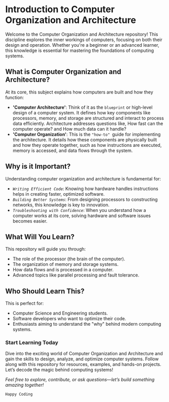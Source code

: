 # Introduction to Computer Organization and Architecture
Welcome to the Computer Organization and Architecture repository! This discipline explores the inner workings of computers, focusing on both their design and operation. Whether you're a beginner or an advanced learner, this knowledge is essential for mastering the foundations of computing systems.

## What is Computer Organization and Architecture?
At its core, this subject explains how computers are built and how they function:

- **'Computer Architecture'**: Think of it as the `blueprint` or high-level design of a computer system. It defines how key components like processors, memory, and storage are structured and interact to process data efficiently. Architecture addresses questions like, How fast can the computer operate? and How much data can it handle?
- **'Computer Organization'**: This is the `"how-to" `guide for implementing the architecture. It details how these components are physically built and how they operate together, such as how instructions are executed, memory is accessed, and data flows through the system.

## Why is it Important?
Understanding computer organization and architecture is fundamental for:

- *`Writing Efficient Code`*: Knowing how hardware handles instructions helps in creating faster, optimized software.
- *`Building Better Systems`*: From designing processors to constructing networks, this knowledge is key to innovation.
- *`Troubleshooting with Confidence`*: When you understand how a computer works at its core, solving hardware and software issues becomes easier.

## What Will You Learn?
This repository will guide you through:

- The role of the processor (the brain of the computer).
- The organization of memory and storage systems.
- How data flows and is processed in a computer.
- Advanced topics like parallel processing and fault tolerance.

## Who Should Learn This?
This is perfect for:

- Computer Science and Engineering students.
- Software developers who want to optimize their code.
- Enthusiasts aiming to understand the "why" behind modern computing systems.

### Start Learning Today
Dive into the exciting world of Computer Organization and Architecture and gain the skills to design, analyze, and optimize computer systems. Follow along with this repository for resources, examples, and hands-on projects. Let’s decode the magic behind computing systems!

*Feel free to explore, contribute, or ask questions—let’s build something amazing together!*<br>

`Happy Coding`